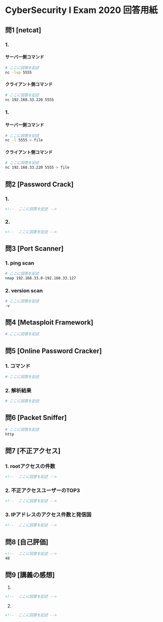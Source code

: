 # CyberSecurity I Exam 2020 回答用紙

## 問1 [netcat]

### 1.
#### サーバー側コマンド

```sh
# ここに回答を記述
nc -lvp 5555
```
#### クライアント側コマンド

```sh
# ここに回答を記述
nc 192.168.33.220 5555
```
### 1.
#### サーバー側コマンド

```sh
# ここに回答を記述
nc -l 5555 < file
```
#### クライアント側コマンド

```sh
# ここに回答を記述
nc 192.168.33.220 5555 > file
```

## 問2 [Password Crack]

### 1.
```md
<!--  ここに回答を記述 -->

```

### 2.
```md
<!--  ここに回答を記述 -->

```

## 問3 [Port Scanner]

### 1. ping scan

```sh
# ここに回答を記述
nmap 192.168.33.0-192.168.33.127
```

### 2. version scan

```sh
# ここに回答を記述
-v
```

## 問4 [Metasploit Framework]

```sh
# ここに回答を記述

```

## 問5 [Online Password Cracker]


### 1. コマンド

```sh
# ここに回答を記述

```

### 2. 解析結果

```sh
# ここに回答を記述

```

## 問6 [Packet Sniffer]

```sh
# ここに回答を記述
http
```

## 問7 [不正アクセス]

### 1. rootアクセスの件数

```md
<!--  ここに回答を記述 -->

```

### 2. 不正アクセスユーザーのTOP3

```md
<!--  ここに回答を記述 -->

```
### 3. IPアドレスのアクセス件数と発信国

```md
<!--  ここに回答を記述 -->

```

## 問8 [自己評価]

```md
<!--  ここに回答を記述 -->
40
```

## 問9 [講義の感想]

1.

```md
<!--  ここに回答を記述 -->

```

2.
```md
<!--  ここに回答を記述 -->

```
